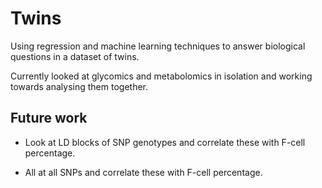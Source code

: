 Twins
======

Using regression and machine learning techniques to answer biological questions in a dataset of twins.

Currently looked at glycomics and metabolomics in isolation and working towards analysing them together.

## Future work

* Look at LD blocks of SNP genotypes and correlate these with F-cell percentage.

* All at all SNPs and correlate these with F-cell percentage.

